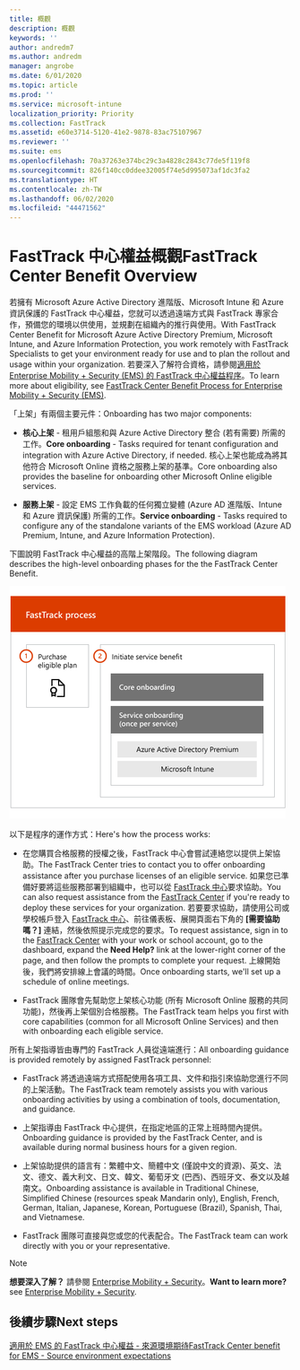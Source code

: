 ```yaml
---
title: 概觀
description: 概觀
keywords: ''
author: andredm7
ms.author: andredm
manager: angrobe
ms.date: 6/01/2020
ms.topic: article
ms.prod: ''
ms.service: microsoft-intune
localization_priority: Priority
ms.collection: FastTrack
ms.assetid: e60e3714-5120-41e2-9878-83ac75107967
ms.reviewer: ''
ms.suite: ems
ms.openlocfilehash: 70a37263e374bc29c3a4828c2843c77de5f119f8
ms.sourcegitcommit: 826f140cc0ddee32005f74e5d995073af1dc3fa2
ms.translationtype: HT
ms.contentlocale: zh-TW
ms.lasthandoff: 06/02/2020
ms.locfileid: "44471562"
---
```

# <a name="fasttrack-center-benefit-overview"></a><span data-ttu-id="8ff25-103">FastTrack 中心權益概觀</span><span class="sxs-lookup"><span data-stu-id="8ff25-103">FastTrack Center Benefit Overview</span></span>

<span data-ttu-id="8ff25-104">若擁有 Microsoft Azure Active Directory 進階版、Microsoft Intune 和 Azure 資訊保護的 FastTrack 中心權益，您就可以透過遠端方式與 FastTrack 專家合作，預備您的環境以供使用，並規劃在組織內的推行與使用。</span><span class="sxs-lookup"><span data-stu-id="8ff25-104">With FastTrack Center Benefit for Microsoft Azure Active Directory Premium, Microsoft Intune, and Azure Information Protection, you work remotely with FastTrack Specialists to get your environment ready for use and to plan the rollout and usage within your organization.</span></span> <span data-ttu-id="8ff25-105">若要深入了解符合資格，請參閱[適用於 Enterprise Mobility + Security (EMS) 的 FastTrack 中心權益程序](EMS-fasttrack-process.md)。</span><span class="sxs-lookup"><span data-stu-id="8ff25-105">To learn more about eligibility, see [FastTrack Center Benefit Process for Enterprise Mobility + Security (EMS)](EMS-fasttrack-process.md).</span></span>

<span data-ttu-id="8ff25-106">「上架」有兩個主要元件：</span><span class="sxs-lookup"><span data-stu-id="8ff25-106">Onboarding has two major components:</span></span>

-   <span data-ttu-id="8ff25-107">**核心上架** - 租用戶組態和與 Azure Active Directory 整合 (若有需要) 所需的工作。</span><span class="sxs-lookup"><span data-stu-id="8ff25-107">**Core onboarding** - Tasks required for tenant configuration and integration with Azure Active Directory, if needed.</span></span> <span data-ttu-id="8ff25-108">核心上架也能成為將其他符合 Microsoft Online 資格之服務上架的基準。</span><span class="sxs-lookup"><span data-stu-id="8ff25-108">Core onboarding also provides the baseline for onboarding other Microsoft Online eligible services.</span></span>

-   <span data-ttu-id="8ff25-109">**服務上架** - 設定 EMS 工作負載的任何獨立變體 (Azure AD 進階版、Intune 和 Azure 資訊保護) 所需的工作。</span><span class="sxs-lookup"><span data-stu-id="8ff25-109">**Service onboarding** - Tasks required to configure any of the standalone variants of the EMS workload (Azure AD Premium, Intune, and Azure Information Protection).</span></span>

<span data-ttu-id="8ff25-110">下圖說明 FastTrack 中心權益的高階上架階段。</span><span class="sxs-lookup"><span data-stu-id="8ff25-110">The following diagram describes the high-level onboarding phases for the the FastTrack Center Benefit.</span></span>

![使用 FastTrack 中心權益的高階上架階段](./media/ft-onboarding-process.png)

<span data-ttu-id="8ff25-112">以下是程序的運作方式：</span><span class="sxs-lookup"><span data-stu-id="8ff25-112">Here's how the process works:</span></span>

- <span data-ttu-id="8ff25-113">在您購買合格服務的授權之後，FastTrack 中心會嘗試連絡您以提供上架協助。</span><span class="sxs-lookup"><span data-stu-id="8ff25-113">The FastTrack Center tries to contact you to offer onboarding assistance after you purchase licenses of an eligible service.</span></span> <span data-ttu-id="8ff25-114">如果您已準備好要將這些服務部署到組織中，也可以從 [FastTrack 中心](https://go.microsoft.com/fwlink/?linkid=780698)要求協助。</span><span class="sxs-lookup"><span data-stu-id="8ff25-114">You can also request assistance from the [FastTrack Center](https://go.microsoft.com/fwlink/?linkid=780698) if you're ready to deploy these services for your organization.</span></span> <span data-ttu-id="8ff25-115">若要要求協助，請使用公司或學校帳戶登入 [FastTrack 中心](https://go.microsoft.com/fwlink/?linkid=780698)、前往儀表板、展開頁面右下角的 **[需要協助嗎？]** 連結，然後依照提示完成您的要求。</span><span class="sxs-lookup"><span data-stu-id="8ff25-115">To request assistance, sign in to the [FastTrack Center](https://go.microsoft.com/fwlink/?linkid=780698) with your work or school account, go to the dashboard, expand the **Need Help?** link at the lower-right corner of the page, and then follow the prompts to complete your request.</span></span> <span data-ttu-id="8ff25-116">上線開始後，我們將安排線上會議的時間。</span><span class="sxs-lookup"><span data-stu-id="8ff25-116">Once onboarding starts, we'll set up a schedule of online meetings.</span></span>

-   <span data-ttu-id="8ff25-117">FastTrack 團隊會先幫助您上架核心功能 (所有 Microsoft Online 服務的共同功能)，然後再上架個別合格服務。</span><span class="sxs-lookup"><span data-stu-id="8ff25-117">The FastTrack team helps you first with core capabilities (common for all Microsoft Online Services) and then with onboarding each eligible service.</span></span>

<span data-ttu-id="8ff25-118">所有上架指導皆由專門的 FastTrack 人員從遠端進行：</span><span class="sxs-lookup"><span data-stu-id="8ff25-118">All onboarding guidance is provided remotely by assigned FastTrack personnel:</span></span>

-   <span data-ttu-id="8ff25-119">FastTrack 將透過遠端方式搭配使用各項工具、文件和指引來協助您進行不同的上架活動。</span><span class="sxs-lookup"><span data-stu-id="8ff25-119">The FastTrack team remotely assists you with various onboarding activities by using a combination of tools, documentation, and guidance.</span></span>

-   <span data-ttu-id="8ff25-120">上架指導由 FastTrack 中心提供，在指定地區的正常上班時間內提供。</span><span class="sxs-lookup"><span data-stu-id="8ff25-120">Onboarding guidance is provided by the FastTrack Center, and is available during normal business hours for a given region.</span></span>

-   <span data-ttu-id="8ff25-121">上架協助提供的語言有：繁體中文、簡體中文 (僅說中文的資源)、英文、法文、德文、義大利文、日文、韓文、葡萄牙文 (巴西)、西班牙文、泰文以及越南文。</span><span class="sxs-lookup"><span data-stu-id="8ff25-121">Onboarding assistance is available in Traditional Chinese, Simplified Chinese (resources speak Mandarin only), English, French, German, Italian, Japanese, Korean, Portuguese (Brazil), Spanish, Thai, and Vietnamese.</span></span>

-   <span data-ttu-id="8ff25-122">FastTrack 團隊可直接與您或您的代表配合。</span><span class="sxs-lookup"><span data-stu-id="8ff25-122">The FastTrack team can work directly with you or your representative.</span></span>

> [!NOTE]
> <span data-ttu-id="8ff25-123">**想要深入了解？** 請參閱 [Enterprise Mobility + Security](https://www.microsoft.com/cloud-platform/enterprise-mobility)。</span><span class="sxs-lookup"><span data-stu-id="8ff25-123">**Want to learn more?** see [Enterprise Mobility + Security](https://www.microsoft.com/cloud-platform/enterprise-mobility).</span></span>

## <a name="next-steps"></a><span data-ttu-id="8ff25-124">後續步驟</span><span class="sxs-lookup"><span data-stu-id="8ff25-124">Next steps</span></span>

[<span data-ttu-id="8ff25-125">適用於 EMS 的 FastTrack 中心權益 - 來源環境期待</span><span class="sxs-lookup"><span data-stu-id="8ff25-125">FastTrack Center benefit for EMS - Source environment expectations</span></span>](EMS-source-environment-expectations.md)

